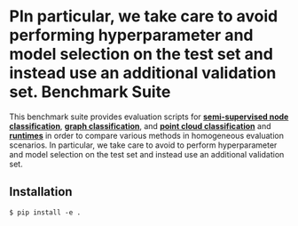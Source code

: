 # PIn particular, we take care to avoid performing hyperparameter and model selection on the test set and instead use an additional validation set. Benchmark Suite

This benchmark suite provides evaluation scripts for **[semi-supervised node classification](https://github.com/pyg-team/pytorch_geometric/tree/master/benchmark/citation)**, **[graph classification](https://github.com/pyg-team/pytorch_geometric/tree/master/benchmark/kernel)**, and **[point cloud classification](https://github.com/pyg-team/pytorch_geometric/tree/master/benchmark/points)** and **[runtimes](https://github.com/pyg-team/pytorch_geometric/tree/master/benchmark/runtime)** in order to compare various methods in homogeneous evaluation scenarios.
In particular, we take care to avoid to perform hyperparameter and model selection on the test set and instead use an additional validation set.

## Installation

```
$ pip install -e .
```
